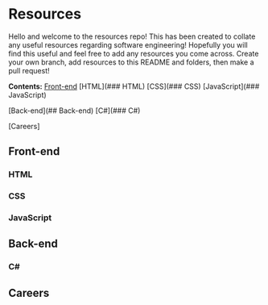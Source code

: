# Resources
Hello and welcome to the resources repo! This has been created to collate any useful resources regarding software engineering! Hopefully you will find this useful and feel free to add any resources you come across. Create your own branch, add resources to this README and folders, then make a pull request!

**Contents:**
[Front-end](##front-end)
	[HTML](### HTML)
	[CSS](### CSS)
	[JavaScript](### JavaScript)
	
[Back-end](## Back-end)
	[C#](### C#)
	
[Careers]

## Front-end
### HTML

### CSS

### JavaScript

## Back-end
### C#

## Careers
